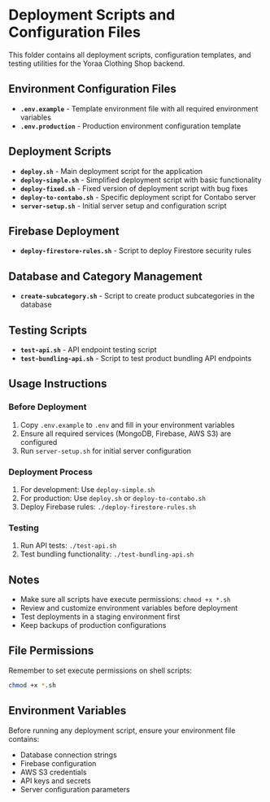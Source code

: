 # Deployment Scripts and Configuration Files

This folder contains all deployment scripts, configuration templates, and testing utilities for the Yoraa Clothing Shop backend.

## Environment Configuration Files

- **`.env.example`** - Template environment file with all required environment variables
- **`.env.production`** - Production environment configuration template

## Deployment Scripts

- **`deploy.sh`** - Main deployment script for the application
- **`deploy-simple.sh`** - Simplified deployment script with basic functionality
- **`deploy-fixed.sh`** - Fixed version of deployment script with bug fixes
- **`deploy-to-contabo.sh`** - Specific deployment script for Contabo server
- **`server-setup.sh`** - Initial server setup and configuration script

## Firebase Deployment

- **`deploy-firestore-rules.sh`** - Script to deploy Firestore security rules

## Database and Category Management

- **`create-subcategory.sh`** - Script to create product subcategories in the database

## Testing Scripts

- **`test-api.sh`** - API endpoint testing script
- **`test-bundling-api.sh`** - Script to test product bundling API endpoints

## Usage Instructions

### Before Deployment
1. Copy `.env.example` to `.env` and fill in your environment variables
2. Ensure all required services (MongoDB, Firebase, AWS S3) are configured
3. Run `server-setup.sh` for initial server configuration

### Deployment Process
1. For development: Use `deploy-simple.sh`
2. For production: Use `deploy.sh` or `deploy-to-contabo.sh`
3. Deploy Firebase rules: `./deploy-firestore-rules.sh`

### Testing
1. Run API tests: `./test-api.sh`
2. Test bundling functionality: `./test-bundling-api.sh`

## Notes
- Make sure all scripts have execute permissions: `chmod +x *.sh`
- Review and customize environment variables before deployment
- Test deployments in a staging environment first
- Keep backups of production configurations

## File Permissions
Remember to set execute permissions on shell scripts:
```bash
chmod +x *.sh
```

## Environment Variables
Before running any deployment script, ensure your environment file contains:
- Database connection strings
- Firebase configuration
- AWS S3 credentials
- API keys and secrets
- Server configuration parameters
